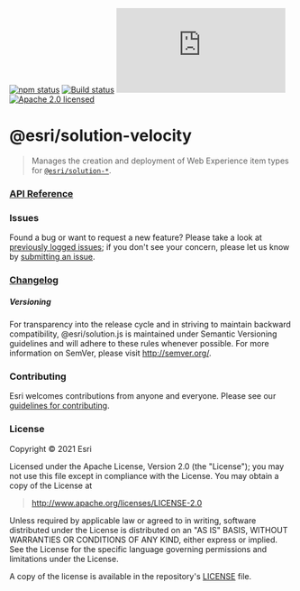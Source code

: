 [![npm status][npm-img]][npm-url]
[![Build status][travis-img]][travis-url]
[![gzip bundle size][gzip-img]][npm-url]
[![Apache 2.0 licensed][license-img]][license-url]

[npm-img]: https://img.shields.io/npm/v/@esri/solution-velocity.svg?style=round-square&color=blue
[npm-url]: https://www.npmjs.com/package/@esri/solution-velocity
[travis-img]: https://img.shields.io/travis/com/Esri/solution.js/develop.svg
[travis-url]: https://travis-ci.org/Esri/solution.js
[gzip-img]: https://img.badgesize.io/https://unpkg.com/@esri/solution-velocity/dist/esm/index.js?compression=gzip
[license-img]: https://img.shields.io/badge/license-Apache%202.0-blue.svg
[license-url]: #license

# @esri/solution-velocity

> Manages the creation and deployment of Web Experience item types for [`@esri/solution-*`](https://github.com/Esri/solution.js).

### [API Reference](https://esri.github.io/solution.js/api/velocity/)

### Issues

Found a bug or want to request a new feature? Please take a look at [previously logged issues](https://github.com/Esri/solution.js/issues); if you don't see your concern, please let us know by [submitting an issue](https://github.com/Esri/solution.js/issues/new).

### [Changelog](https://github.com/Esri/solution.js/blob/develop/CHANGELOG.md)

##### Versioning

For transparency into the release cycle and in striving to maintain backward compatibility, @esri/solution.js is maintained under Semantic Versioning guidelines and will adhere to these rules whenever possible. For more information on SemVer, please visit <http://semver.org/>.

### Contributing

Esri welcomes contributions from anyone and everyone. Please see our [guidelines for contributing](CONTRIBUTING.md).

### License

Copyright &copy; 2021 Esri

Licensed under the Apache License, Version 2.0 (the "License");
you may not use this file except in compliance with the License.
You may obtain a copy of the License at

> http://www.apache.org/licenses/LICENSE-2.0

Unless required by applicable law or agreed to in writing, software
distributed under the License is distributed on an "AS IS" BASIS,
WITHOUT WARRANTIES OR CONDITIONS OF ANY KIND, either express or implied.
See the License for the specific language governing permissions and
limitations under the License.

A copy of the license is available in the repository's [LICENSE](./LICENSE) file.
